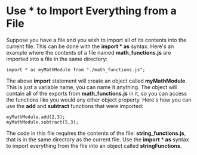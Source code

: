 # Use * to Import Everything from a File

Suppose you have a file and you wish to import all of its contents into the current file. This can be done with the **import * as** syntax. Here's an example where the contents of a file named **math_functions.js** are imported into a file in the same directory:
~~~
import * as myMathModule from "./math_functions.js";
~~~

The above **import** statement will create an object called **myMathModule**. This is just a variable name, you can name it anything. The object will contain all of the exports from **math_functions.js** in it, so you can access the functions like you would any other object property. Here's how you can use the **add** and **subtract** functions that were imported:

~~~
myMathModule.add(2,3);
myMathModule.subtract(5,3);
~~~

The code in this file requires the contents of the file: **string_functions.js**, that is in the same directory as the current file. Use the **import * as** syntax to import everything from the file into an object called **stringFunctions**.